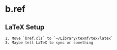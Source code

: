 # b.ref

## LaTeX Setup

    1. Move `bref.cls` to `~/Library/texmf/tex/latex`
    3. Maybe tell LaTeX to sync or something
